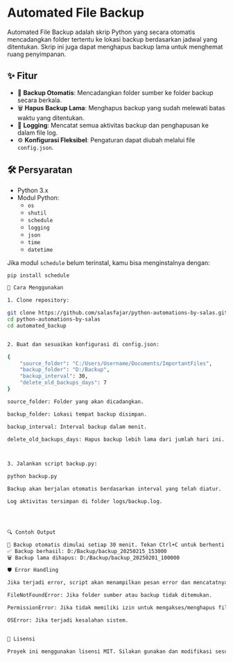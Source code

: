# Automated File Backup

Automated File Backup adalah skrip Python yang secara otomatis mencadangkan folder tertentu ke lokasi backup berdasarkan jadwal yang ditentukan. Skrip ini juga dapat menghapus backup lama untuk menghemat ruang penyimpanan.

## ✨ Fitur
- 📂 **Backup Otomatis**: Mencadangkan folder sumber ke folder backup secara berkala.
- 🗑 **Hapus Backup Lama**: Menghapus backup yang sudah melewati batas waktu yang ditentukan.
- 📝 **Logging**: Mencatat semua aktivitas backup dan penghapusan ke dalam file log.
- ⚙ **Konfigurasi Fleksibel**: Pengaturan dapat diubah melalui file `config.json`.

## 🛠 Persyaratan
- Python 3.x
- Modul Python:
  - `os`
  - `shutil`
  - `schedule`
  - `logging`
  - `json`
  - `time`
  - `datetime`

Jika modul `schedule` belum terinstal, kamu bisa menginstalnya dengan:
```sh
pip install schedule

🚀 Cara Menggunakan

1. Clone repository:

git clone https://github.com/salasfajar/python-automations-by-salas.git
cd python-automations-by-salas
cd automated_backup


2. Buat dan sesuaikan konfigurasi di config.json:

{
    "source_folder": "C:/Users/Username/Documents/ImportantFiles",
    "backup_folder": "D:/Backup",
    "backup_interval": 30,
    "delete_old_backups_days": 7
}

source_folder: Folder yang akan dicadangkan.

backup_folder: Lokasi tempat backup disimpan.

backup_interval: Interval backup dalam menit.

delete_old_backups_days: Hapus backup lebih lama dari jumlah hari ini.



3. Jalankan script backup.py:

python backup.py

Backup akan berjalan otomatis berdasarkan interval yang telah diatur.

Log aktivitas tersimpan di folder logs/backup.log.




🔍 Contoh Output

🔄 Backup otomatis dimulai setiap 30 menit. Tekan Ctrl+C untuk berhenti.
✅ Backup berhasil: D:/Backup/backup_20250215_153000
🗑 Backup lama dihapus: D:/Backup/backup_20250201_100000

🛡️ Error Handling

Jika terjadi error, script akan menampilkan pesan error dan mencatatnya di log:

FileNotFoundError: Jika folder sumber atau backup tidak ditemukan.

PermissionError: Jika tidak memiliki izin untuk mengakses/menghapus file.

OSError: Jika terjadi kesalahan sistem.


📜 Lisensi

Proyek ini menggunakan lisensi MIT. Silakan gunakan dan modifikasi sesuai kebutuhan.

